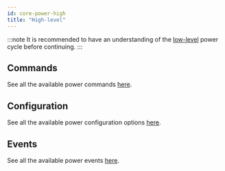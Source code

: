 ```yaml
---
id: core-power-high
title: "High-level"
---
```


:::note
It is recommended to have an understanding of the [low-level](/core/power_management/low_level.md) power cycle before continuing.
:::

## Commands

See all the available power commands [here](/core/commands/power.md).

## Configuration

See all the available power configuration options [here](/cloud/device_management/advanced_settings/autopi_tmu_cm4/power.md).

## Events

See all the available power events [here](/cloud/device_management/events/system.md#power-events).
